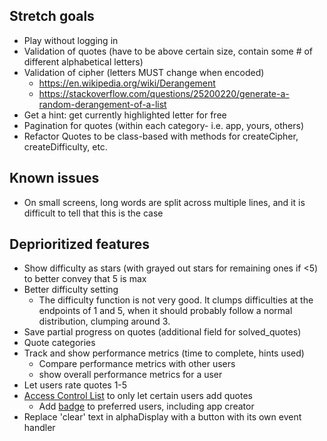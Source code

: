 ## Stretch goals
- Play without logging in
- Validation of quotes (have to be above certain size, contain some # of different alphabetical letters)
- Validation of cipher (letters MUST change when encoded)
  - https://en.wikipedia.org/wiki/Derangement
  - https://stackoverflow.com/questions/25200220/generate-a-random-derangement-of-a-list
- Get a hint: get currently highlighted letter for free
- Pagination for quotes (within each category- i.e. app, yours, others)
- Refactor Quotes to be class-based with methods for createCipher, createDifficulty, etc.

## Known issues
- On small screens, long words are split across multiple lines, and it is difficult to tell that this is the case

## Deprioritized features
- Show difficulty as stars (with grayed out stars for remaining ones if <5) to better convey that 5 is max
- Better difficulty setting
  - The difficulty function is not very good. It clumps difficulties at the endpoints of 1 and 5, when it should probably follow a normal distribution, clumping around 3.
- Save partial progress on quotes (additional field for solved_quotes)
- Quote categories
- Track and show performance metrics (time to complete, hints used)
  - Compare performance metrics with other users
  - show overall performance metrics for a user
- Let users rate quotes 1-5
- [Access Control List](https://en.wikipedia.org/wiki/Access-control_list) to only let certain users add quotes
  - Add [badge](https://react-bootstrap.github.io/components/badge/) to preferred users, including app creator
- Replace 'clear' text in alphaDisplay with a button with its own event handler
